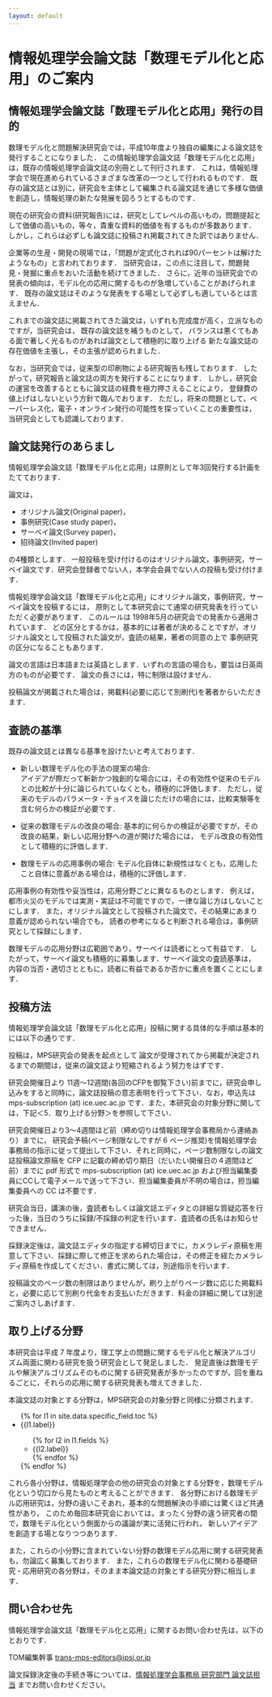 ```yaml
---
layout: default
---
```

# 情報処理学会論文誌「数理モデル化と応用」のご案内

## 情報処理学会論文誌「数理モデル化と応用」発行の目的

数理モデル化と問題解決研究会では，平成10年度より独自の編集による論文誌を発行することになりました．
この情報処理学会論文誌「数理モデル化と応用」は，既存の情報処理学会論文誌の別冊として刊行されます．
これは，情報処理学会で現在進められているさまざまな改革の一つとして行われるものです．
既存の論文誌とは別に，研究会を主体として編集される論文誌を通じて多様な価値を創造し，情報処理の新たな発展を図ろうとするものです．

現在の研究会の資料(研究報告)には，研究としてレベルの高いもの，問題提起として価値の高いもの，等々，貴重な資料的価値を有するものが多数あります．
しかし，これらは必ずしも論文誌に投稿され掲載されてきた訳ではありません．

企業等の生産・開発の現場では，「問題が定式化されれば90パーセントは解けたようなもの」と言われております．
当研究会は，この点に注目して，問題発見・発掘に重点をおいた活動を続けてきました．
さらに，近年の当研究会での発表の傾向は，モデル化の応用に関するものが急増していることがあげられます．
既存の論文誌はそのような発表をする場として必ずしも適しているとは言えません．

これまでの論文誌に掲載されてきた論文は，いずれも完成度が高く，立派なものですが，当研究会は，
既存の論文誌を補うものとして，
バランスは悪くてもある面で著しく光るものがあれば論文として積極的に取り上げる
新たな論文誌の存在価値を主張し，その主張が認められました．

なお，当研究会では，従来型の印刷物による研究報告も残しております．
したがって，研究報告と論文誌の両方を発行することになります．
しかし，研究会の運営を改善するとともに論文誌の経費を極力押さえることにより，
登録費の値上げはしないという方針で臨んでおります．
ただし，将来の問題として，ペーパーレス化，電子・オンライン発行の可能性を探っていくことの重要性は，
当研究会としても認識しております．

## 論文誌発行のあらまし

情報処理学会論文誌「数理モデル化と応用」は原則として年3回発行する計画をたてております．

論文は，

- オリジナル論文(Original paper)，
- 事例研究(Case study paper)，
- サーベイ論文(Survey paper)，
- 招待論文(Invited paper)

の4種類とします．
一般投稿を受け付けるのはオリジナル論文，事例研究，サーベイ論文です．研究会登録者でない人，本学会会員でない人の投稿も受け付けます．

情報処理学会論文誌「数理モデル化と応用」にオリジナル論文，事例研究，サーベイ論文を投稿するには，
原則として本研究会にて通常の研究発表を行っていただく必要があります．
このルールは 1998年5月の研究会での発表から適用されています．
どの区分とするかは，基本的には著者が決めることですが，オリジナル論文として投稿された論文が，査読の結果，著者の同意の上で
事例研究の区分になることもあります．

論文の言語は日本語または英語とします．いずれの言語の場合も，要旨は日英両方のものが必要です．
論文の長さには，特に制限は設けません．

投稿論文が掲載された場合は，掲載料(必要に応じて別刷代)を著者からいただきます．

## 査読の基準

既存の論文誌とは異なる基準を設けたいと考えております．

- 新しい数理モデル化の手法の提案の場合:  
    アイデアが際だって斬新かつ独創的な場合には，その有効性や従来のモデルとの比較が十分に論じられていなくとも，積極的に評価します．
    ただし，従来のモデルのパラメータ・チョイスを論じただけの場合には，比較実験等を含む何らかの検証が必要です．

- 従来の数理モデルの改良の場合:
    基本的に何らかの検証が必要ですが，その改良の結果，新しい応用分野への道が開けた場合には，
    モデル改良の有効性として積極的に評価します．

- 数理モデルの応用事例の場合:
    モデル化自体に新規性はなくとも，応用したこと自体に意義がある場合は，積極的に評価します．

応用事例の有効性や妥当性は，応用分野ごとに異なるものとします．
例えば，都市火災のモデルでは実測・実証は不可能ですので，一律な論じ方はしないことにします．
また，オリジナル論文として投稿された論文で，その結果にあまり意義が認められない場合でも，
読者の参考になると判断される場合は，事例研究として採録にします．

数理モデルの応用分野は広範囲であり，サーベイは読者にとって有益です．
したがって，サーベイ論文も積極的に募集します．サーベイ論文の査読基準は，
内容の当否・適切さとともに，読者に有益であるか否かに重点を置くことにします．

## 投稿方法

情報処理学会論文誌「数理モデル化と応用」投稿に関する具体的な手順は基本的には以下の通りです．

投稿は，MPS研究会の発表を起点として
論文が受理されてから掲載が決定されるまでの期間は，従来の論文誌より短縮されるよう努力をはずです．

研究会開催日より 11週〜12週間(各回のCFPを御覧下さい)前までに，研究会申し込みをすると同時に，論文誌投稿の意志表明を行って下さい．なお，申込先は mps-subscription (at) ice.uec.ac.jp です．また，本研究会の対象分野に関しては，下記＜5．取り上げる分野＞を参照して下さい．

研究会開催日より3～4週間ほど前（締め切りは情報処理学会事務局から連絡あり）までに， 研究会予稿(ページ制限なしですが 6 ページ推奨)を情報処理学会事務局の指示に従って提出して下さい．それと同時に，ページ数制限なしの論文誌投稿論文原稿を CFP に記載の締め切り期日（だいたい開催日の４週間ほど前）までに pdf 形式で mps-subscription (at) ice.uec.ac.jp および担当編集委員にCCして電子メールで送って下さい．担当編集委員が不明の場合は，担当編集委員への CC は不要です．

研究会当日，講演の後，査読者もしくは論文誌エディタとの詳細な質疑応答を行った後，当日のうちに採録/不採録の判定を行います．査読者の氏名はお知らせできません．

採録決定後は，論文誌エディタの指定する締切日までに，カメラレディ原稿を用意して下さい．採録に際して修正を求められた場合は，その修正を経たカメラレディ原稿を作成してください．書式に関しては，別途指示を行います．

投稿論文のページ数の制限はありませんが，刷り上がりページ数に応じた掲載料と，必要に応じて別刷り代金をお支払いただきます．料金の詳細に関しては別途ご案内さしあげます．

## 取り上げる分野

本研究会は平成 7 年度より，理工学上の問題に関するモデル化と解決アルゴリズム両面に関わる研究を扱う研究会として発足しました．
発足直後は数理モデルや解決アルゴリズムそのものに関する研究発表が多かったのですが，回を重ねるごとに，それらの応用に関する研究発表も増えてきました．

本論文誌の対象とする分野は，MPS研究会の対象分野と同様に分類されます．

<ul>
  {% for l1 in site.data.specific_field.toc %}
    <li> {{l1.label}} </li>
    <ul>
        {% for l2 in l1.fields %}
        <li>{{l2.label}}</li>
        {% endfor %}
    </ul>
  {% endfor %}
</ul>

これら各小分野は，情報処理学会の他の研究会の対象とする分野を，数理モデル化という切口から見たものと考えることができます．
各分野における数理モデル応用研究は，分野の違いこそあれ，基本的な問題解決の手順には驚くほど共通性があり，
このため毎回本研究会においては，まったく分野の違う研究者の間で，数理モデル化という側面からの議論が実に活発に行われ，
新しいアイデアを創造する場となりつつあります．

また，これらの小分野に含まれていない分野の数理モデル応用に関する研究発表も，勿論広く募集しております．
また，これらの数理モデル化に関わる基礎研究・応用研究の各分野は，そのまま本論文誌の対象とする研究分野に相当します．

## 問い合わせ先

情報処理学会論文誌「数理モデル化と応用」に関するお問い合わせ先は，以下のとおりです．

TOM編集幹事  <trans-mps-editors@ipsj.or.jp>

論文採録決定後の手続き等については、[情報処理学会事務局 研究部門 論文誌担当](https://www.ipsj.or.jp/jimukyoku.html) までお問い合わせください。
